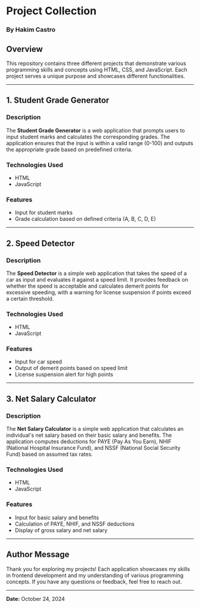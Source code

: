 # Project Collection

### By Hakim Castro

## Overview
This repository contains three different projects that demonstrate various programming skills and concepts using HTML, CSS, and JavaScript. Each project serves a unique purpose and showcases different functionalities.

---

## 1. Student Grade Generator

### Description
The **Student Grade Generator** is a web application that prompts users to input student marks and calculates the corresponding grades. The application ensures that the input is within a valid range (0-100) and outputs the appropriate grade based on predefined criteria.

### Technologies Used
- HTML
- JavaScript

### Features
- Input for student marks
- Grade calculation based on defined criteria (A, B, C, D, E)

---

## 2. Speed Detector

### Description
The **Speed Detector** is a simple web application that takes the speed of a car as input and evaluates it against a speed limit. It provides feedback on whether the speed is acceptable and calculates demerit points for excessive speeding, with a warning for license suspension if points exceed a certain threshold.

### Technologies Used
- HTML
- JavaScript

### Features
- Input for car speed
- Output of demerit points based on speed limit
- License suspension alert for high points

---

## 3. Net Salary Calculator

### Description
The **Net Salary Calculator** is a simple web application that calculates an individual's net salary based on their basic salary and benefits. The application computes deductions for PAYE (Pay As You Earn), NHIF (National Hospital Insurance Fund), and NSSF (National Social Security Fund) based on assumed tax rates.

### Technologies Used
- HTML
- JavaScript

### Features
- Input for basic salary and benefits
- Calculation of PAYE, NHIF, and NSSF deductions
- Display of gross salary and net salary

---

## Author Message
Thank you for exploring my projects! Each application showcases my skills in frontend development and my understanding of various programming concepts. If you have any questions or feedback, feel free to reach out.

---

**Date:** October 24, 2024
